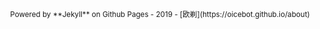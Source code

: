 
<center><small>Powered by **Jekyll** on Github Pages  - 2019 - [欧剃](https://oicebot.github.io/about) </small></center>
